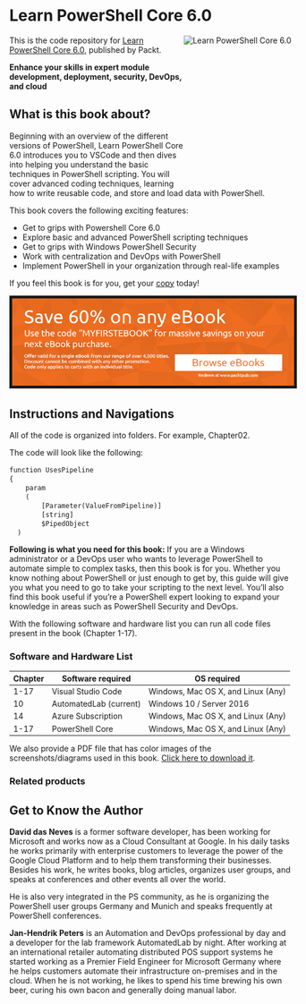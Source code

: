 # Learn PowerShell Core 6.0

<a href="https://www.packtpub.com/networking-and-servers/learn-powershell-core-60?utm_source=github&utm_medium=repository&utm_campaign=9781788838986 "><img src="https://dz13w8afd47il.cloudfront.net/sites/default/files/imagecache/ppv4_main_book_cover/B09798_MockupCoverNew.png" alt="Learn PowerShell Core 6.0" height="256px" align="right"></a>

This is the code repository for [Learn PowerShell Core 6.0](https://www.packtpub.com/networking-and-servers/learn-powershell-core-60?utm_source=github&utm_medium=repository&utm_campaign=9781788838986), published by Packt.

**Enhance your skills in expert module development, deployment, security, DevOps, and cloud**

## What is this book about?
Beginning with an overview of the different versions of PowerShell, Learn PowerShell Core 6.0 introduces you to VSCode and then dives into helping you understand the basic techniques in PowerShell scripting. You will cover advanced coding techniques, learning how to write reusable code, and store and load data with PowerShell.

This book covers the following exciting features:
* Get to grips with Powershell Core 6.0 
* Explore basic and advanced PowerShell scripting techniques 
* Get to grips with Windows PowerShell Security 
* Work with centralization and DevOps with PowerShell 
* Implement PowerShell in your organization through real-life examples 

If you feel this book is for you, get your [copy](https://www.amazon.com/dp/178883898X) today!

<a href="https://www.packtpub.com/?utm_source=github&utm_medium=banner&utm_campaign=GitHubBanner"><img src="https://raw.githubusercontent.com/PacktPublishing/GitHub/master/GitHub.png" 
alt="https://www.packtpub.com/" border="5" /></a>

## Instructions and Navigations
All of the code is organized into folders. For example, Chapter02.

The code will look like the following:
```
function UsesPipeline
{
    param
    (
        [Parameter(ValueFromPipeline)]
        [string]
        $PipedObject
  )
```

**Following is what you need for this book:**
If you are a Windows administrator or a DevOps user who wants to leverage PowerShell to automate simple to complex tasks, then this book is for you. Whether you know nothing about PowerShell or just enough to get by, this guide will give you what you need to go to take your scripting to the next level. You’ll also find this book useful if you’re a PowerShell expert looking to expand your knowledge in areas such as PowerShell Security and DevOps.

With the following software and hardware list you can run all code files present in the book (Chapter 1-17).
### Software and Hardware List
| Chapter | Software required | OS required |
| -------- | ------------------------------------ | ----------------------------------- |
| 1-17 | Visual Studio Code | Windows, Mac OS X, and Linux (Any) |
| 10 | AutomatedLab (current) | Windows 10 / Server 2016 |
| 14 | Azure Subscription | Windows, Mac OS X, and Linux (Any) |
| 1-17 | PowerShell Core | Windows, Mac OS X, and Linux (Any) |

We also provide a PDF file that has color images of the screenshots/diagrams used in this book. [Click here to download it]().

### Related products
## Get to Know the Author
**David das Neves**
is a former software developer, has been working for Microsoft and works now as a Cloud Consultant at Google. In his daily tasks he works primarily with enterprise customers to leverage the power of the Google Cloud Platform and to help them transforming their businesses. Besides his work, he writes books, blog articles, organizes user groups, and speaks at conferences and other events all over the world.

He is also very integrated in the PS community, as he is organizing the PowerShell user groups Germany and Munich and speaks frequently at PowerShell conferences.

**Jan-Hendrik Peters**
is an Automation and DevOps professional by day and a developer for the lab framework AutomatedLab by night.
After working at an international retailer automating distributed POS support systems he started working as a Premier Field Engineer for Microsoft Germany where he helps customers automate their infrastructure on-premises and in the cloud.
When he is not working, he likes to spend his time brewing his own beer, curing his own bacon and generally doing manual labor.
